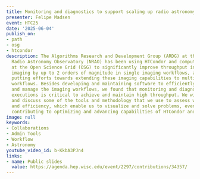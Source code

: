 ```yaml
---
title: Monitoring and diagnostics to support scaling up radio astronomy imaging workflows
presenter: Felipe Madsen
event: HTC25
date: '2025-06-04'
publish_on:
- path
- osg
- htcondor
description: The Algorithms Research and Development Group (ARDG) at the National
  Radio Astronomy Observatory (NRAO) has been using HTCondor and compute resources
  at the Open Science Grid (OSG) to significantly improve throughput in radio astronomy
  imaging by up to 2 orders of magnitude in single imaging workflows, and we are currently
  putting efforts towards extending these imaging capabilities to multiple imaging
  workflows. Besides developing and maintaining software to efficiently process data
  and manage the imaging workflows, we found that monitoring and diagnosing workflow
  executions is critical to achieve and maintain high throughput. We will present
  and discuss some of the tools and methodology that we use to assess workflow health
  and efficiency, which enable us to visualize and solve problems, eventually also
  contributing to optimizing and advancing capabilities of HTCondor and the OSG.
image: null
keywords:
- Collaborations
- Admin Tools
- Workflow
- Astronomy
youtube_video_id: b-KkbA3PJn4
links:
- name: Public slides
  value: https://agenda.hep.wisc.edu/event/2297/contributions/34357/
---
```

